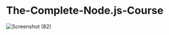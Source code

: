 # The-Complete-Node.js-Course
![Screenshot (82)](https://user-images.githubusercontent.com/49005530/212561975-8a5cdb25-4543-4c18-8ce0-a098e30f6310.png)





